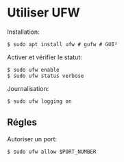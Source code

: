 # Utiliser UFW

Installation:

	$ sudo apt install ufw # gufw # GUI²

Activer et vérifier le statut:

	$ sudo ufw enable
	$ sudo ufw status verbose

Journalisation:

	$ sudo ufw logging on

## Régles

Autoriser un port:

	$ sudo ufw allow $PORT_NUMBER


